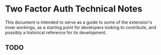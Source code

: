 # Two Factor Auth Technical Notes

This document is intended to serve as a guide to some of the extension's inner workings, as a starting point for developers looking to contribute, and possibly a historical reference for its development.

## TODO
